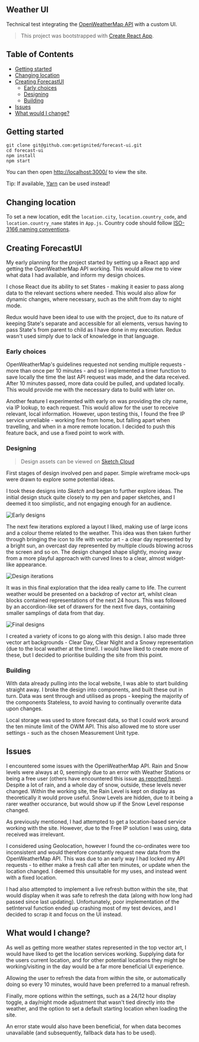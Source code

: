 ## Weather UI

Technical test integrating the [OpenWeatherMap API](http://openweathermap.org/api) with a custom UI.

> This project was bootstrapped with [Create React App](https://github.com/facebookincubator/create-react-app).

## Table of Contents

- [Getting started](#getting-started)
- [Changing location](#changing-location)
- [Creating ForecastUI](#creating-forecastUI)
  - [Early choices](#early-choices)
  - [Designing](#designing)
  - [Building](#building)
- [Issues](#issues)
- [What would I change?](#what-would-i-change)

## Getting started

```
git clone git@github.com:getignited/forecast-ui.git
cd forecast-ui
npm install
npm start
```

You can then open [http://localhost:3000/](http://localhost:3000/) to view the site.

Tip: If available, [Yarn](https://yarnpkg.com/lang/en/) can be used instead!

## Changing location

To set a new location, edit the `location.city`, `location.country_code`, and `location.country_name` states in `App.js`. Country code should follow [ISO-3166 naming conventions](https://en.wikipedia.org/wiki/ISO_3166-1_alpha-2).

## Creating ForecastUI

My early planning for the project started by setting up a React app and getting the OpenWeatherMap API working. This would allow me to view what data I had available, and inform my design choices.

I chose React due its ability to set States - making it easier to pass along data to the relevant sections where needed. This would also allow for dynamic changes, where necessary, such as the shift from day to night mode.

Redux would have been ideal to use with the project, due to its nature of keeping State's separate and accessible for all elements, versus having to pass State's from parent to child as I have done in my execution. Redux wasn't used simply due to lack of knowledge in that language.

### Early choices

OpenWeatherMap's guidelines requested not sending multiple requests - more than once per 10 minutes - and so I implemented a timer function to save locally the time the last API request was made, and the data received. After 10 minutes passed, more data could be pulled, and updated locally. This would provide me with the necessary data to build with later on.

Another feature I experimented with early on was providing the city name, via IP lookup, to each request. This would allow for the user to receive relevant, local information. However, upon testing this, I found the free IP service unreliable - working fine from home, but falling apart when travelling, and when in a more remote location. I decided to push this feature back, and use a fixed point to work with.

### Designing

> Design assets can be viewed on [Sketch Cloud](https://sketch.cloud/s/oYy7j)

First stages of design involved pen and paper. Simple wireframe mock-ups were drawn to explore some potential ideas.

I took these designs into *Sketch* and began to further explore ideas. The initial design stuck quite closely to my pen and paper sketches, and I deemed it too simplistic, and not engaging enough for an audience.

![Early designs](https://i.imgur.com/lcZQp1K.png)

The next few iterations explored a layout I liked, making use of large icons and a colour theme related to the weather. This idea was then taken further through bringing the icon to life with vector art - a clear day represented by a bright sun, an overcast day represented by multiple clouds blowing across the screen and so on. The design changed shape slightly, moving away from a more playful approach with curved lines to a clear, almost widget-like appearance.

![Design iterations](https://i.imgur.com/gQTkayQ.png)

It was in this final exploration that the idea really came to life. The current weather would be presented on a backdrop of vector art, whilst clean blocks contained representations of the next 24 hours. This was followed by an accordion-like set of drawers for the next five days, containing smaller samplings of data from that day.

![Final designs](https://i.imgur.com/XZg6gzF.png)

I created a variety of icons to go along with this design. I also made three vector art backgrounds - Clear Day, Clear Night and a Snowy representation (due to the local weather at the time!). I would have liked to create more of these, but I decided to prioritise building the site from this point.

### Building

With data already pulling into the local website, I was able to start building straight away. I broke the design into components, and built these out in turn. Data was sent through and utilised as props - keeping the majority of the components Stateless, to avoid having to continually overwrite data upon changes.

Local storage was used to store forecast data, so that I could work around the ten minute limit of the OWM API. This also allowed me to store user settings - such as the chosen Measurement Unit type.

## Issues

I encountered some issues with the OpenWeatherMap API. Rain and Snow levels were always at 0, seemingly due to an error with Weather Stations or being a free user (others have encountered this issue [as reported here](https://openweathermap.desk.com/customer/portal/questions/16790933-rain-parameter-not-showing-up-?t=535697)). Despite a lot of rain, and a whole day of snow, outside, these levels never changed. Within the working site, the Rain Level is kept on display as theoretically it would prove useful. Snow Levels are hidden, due to it being a rarer weather occurance, but would show up if the Snow Level response changed.

As previously mentioned, I had attempted to get a location-based service working with the site. However, due to the Free IP solution I was using, data received was irrelevant.

I considered using Geolocation, however I found the co-ordinates were too inconsistent and would therefore constantly request new data from the OpenWeatherMap API. This was due to an early way I had locked my API requests - to either make a fresh call after ten minutes, or update when the location changed. I deemed this unsuitable for my uses, and instead went with a fixed location.

I had also attempted to implement a live refresh button within the site, that would display when it was safe to refresh the data (along with how long had passed since last updating). Unfortunately, poor implementation of the setInterval function ended up crashing most of my test devices, and I decided to scrap it and focus on the UI instead.

## What would I change?

As well as getting more weather states represented in the top vector art, I would have liked to get the location services working. Supplying data for the users current location, and for other potential locations they might be working/visiting in the day would be a far more beneficial UI experience.

Allowing the user to refresh the data from within the site, or automatically doing so every 10 minutes, would have been preferred to a manual refresh.

Finally, more options within the settings, such as a 24/12 hour display toggle, a day/night mode adjustment that wasn't tied directly into the weather, and the option to set a default starting location when loading the site.

An error state would also have been beneficial, for when data becomes unavailable (and subsequently, fallback data has to be used).


